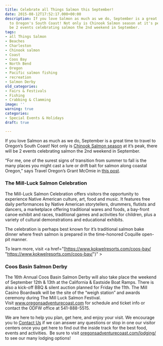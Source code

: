```yaml
---
title: Celebrate all Things Salmon this September!
date: 2015-08-12T17:52:17.000+00:00
description: If you love Salmon as much as we do, September is a great time to travel
  to Oregon's South Coast! Not only is Chinook Salmon season at it's peak, there will
  be 2 events celebrating salmon the 2nd weekend in September.
tags:
- all Things Salmon
- Beaches
- Charleston
- Chinook salmon
- Coast
- Coos Bay
- North Bend
- Oregon
- Pacific salmon fishing
- recreation
- Salmon Derby
old_categories:
- Fairs & Festivals
- Fishing
- Crabbing & Clamming
image: ''
warning: true
categories:
- Special Events & Holidays
draft: true

---
```

If you love Salmon as much as we do, September is a great time to travel to Oregon’s South Coast! Not only is <a href="http://www.oregonsadventurecoast.com/featured-adventures/fishing-crabbing-clamming/" target="_blank">Chinook Salmon season</a> at it’s peak, there will be 2 events celebrating salmon the 2nd weekend in September.

“For me, one of the surest signs of transition from summer to fall is the many places you might cast a lure or drift bait for salmon along coastal Oregon,” says Travel Oregon’s Grant McOmie in <a href="http://www.oregonsadventurecoast.com/trip-ideas/downtown-coos-bay-salmon/" target="_blank" class="broken_link">this post</a>.

### The Mill-Luck Salmon Celebration

The Mill-Luck Salmon Celebration offers visitors the opportunity to experience Native American culture, art, food and music. It features free daily performances by Native American storytellers, drummers, flutists and dancers, a marketplace offering traditional wares and foods, a bay-front canoe exhibit and races, traditional games and activities for children, plus a variety of cultural demonstrations and educational exhibits.

The celebration is perhaps best known for it’s traditional salmon bake dinner where fresh salmon is prepared in the time-honored Coquille open-pit manner.

To learn more, visit <a href="[https://www.kokwelresorts.com/coos-bay/ "https://www.kokwelresorts.com/coos-bay/")" >

### Coos Basin Salmon Derby

The 16th Annual Coos Basin Salmon Derby will also take place the weekend of September 12th & 13th at the California & Eastside Boat Ramps. There is also a kick-off BBQ & silent auction planned for Friday the 11th. The Mill Casino Boardwalk will be the site of the “weigh station” and awards ceremony during The Mill Luck Salmon Festival. Visit <a href="http://www.oregonsadventurecoast.com/listings/14th-annual-coos-basin-amateur-salmon-derby/" target="_blank">www.oregonsadventurecoast.com</a> for schedule and ticket info or contact the ODFW office at 541-888-5515.

We are here to help you plan, get here, and enjoy your visit. We encourage you to <a href="http://www.oregonsadventurecoast.com/contact/" target="_blank">Contact Us</a> if we can answer any questions or stop in one our visitor centers once you get here to find out the inside track for the best food, events and activities.  Be sure to visit <a href="ttp://oregonsadventurecoast.com/lodging/" target="_blank">oregonsadventurecoast.com/lodging/</a> to see our many lodging options!
